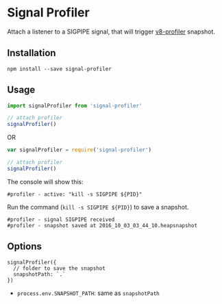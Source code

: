 # Signal Profiler

Attach a listener to a SIGPIPE signal, that will trigger [v8-profiler](https://github.com/node-inspector/v8-profiler) snapshot.

## Installation

```
npm install --save signal-profiler
```

## Usage

```javascript
import signalProfiler from 'signal-profiler'

// attach profiler
signalProfiler()
```

OR

```javascript
var signalProfiler = require('signal-profiler')

// attach profiler
signalProfiler()
```

The console will show this:
```
#profiler - active: "kill -s SIGPIPE ${PID}"
```

Run the command (`kill -s SIGPIPE ${PID}`) to save a snapshot.

```
#profiler - signal SIGPIPE received
#profiler - snapshot saved at 2016_10_03_03_44_10.heapsnapshot
```

## Options

```
signalProfiler({
  // folder to save the snapshot
  snapshotPath: `.`
})
```

- `process.env.SNAPSHOT_PATH`: same as `snapshotPath`
